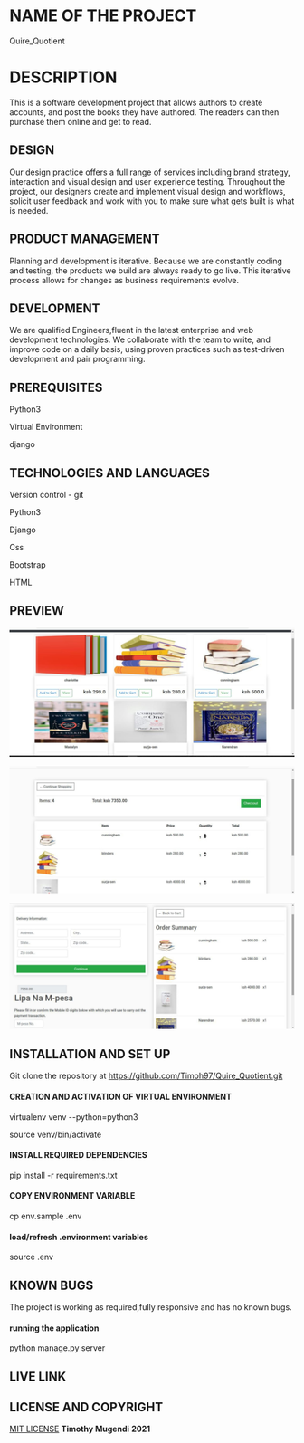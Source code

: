 # NAME OF THE PROJECT
Quire_Quotient
# DESCRIPTION
This is a software development project that allows authors to create accounts, and post the books they have authored. The readers can then purchase them online and get to read.
## DESIGN
Our design practice offers a full range of services including brand strategy, interaction and visual design and user experience testing.
Throughout the project, our designers create and implement visual design and workflows, solicit user feedback and work with you to make sure what gets built is what is needed.

## PRODUCT MANAGEMENT
Planning and development is iterative. Because we are constantly coding and testing, the products we build are always ready to go live. 
This iterative process allows for changes as business requirements evolve.
## DEVELOPMENT
We are qualified Engineers,fluent in the latest enterprise and web development technologies.
We collaborate with the team to write, and improve code on a daily basis, using proven practices such as test-driven development and pair programming.
## PREREQUISITES
Python3

Virtual Environment

django

## TECHNOLOGIES AND LANGUAGES

Version control - git 

Python3

Django

Css 

Bootstrap

HTML

## PREVIEW

![Books Page](https://github.com/Timoh97/Quire_Quotient/blob/master/static/Images/Home.jpg)

![Cart Total](https://github.com/Timoh97/Quire_Quotient/blob/master/static/Images/cart.jpg)

![Checkout Page](https://github.com/Timoh97/Quire_Quotient/blob/master/static/Images/checkout.jpg)


## INSTALLATION AND SET UP

Git clone the repository at https://github.com/Timoh97/Quire_Quotient.git


#### CREATION AND ACTIVATION OF VIRTUAL ENVIRONMENT

virtualenv venv --python=python3

source venv/bin/activate

#### INSTALL REQUIRED DEPENDENCIES

pip install -r requirements.txt

#### COPY ENVIRONMENT VARIABLE

cp env.sample .env

#### load/refresh .environment variables

source .env

## KNOWN BUGS
The project is working as required,fully responsive and has no known bugs.

#### running the application

python manage.py server

## LIVE LINK

 ## LICENSE AND COPYRIGHT
[MIT LICENSE](https://github.com/Timoh97/Quire_Quotient/blob/master/LICENSE) **Timothy Mugendi** **2021**